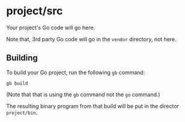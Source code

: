 # project/src

Your project's Go code will go here.

Note that, 3rd party Go code will go in the `vendor` directory, not here.

## Building

To build your Go project, run the following `gb` command:
```
gb build
```

(Note that that is using the `gb` command not the `go` command.)

The resulting binary program from that build will be put in the director `project/bin`.
